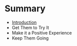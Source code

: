 # Summary

* [Introduction](README.md)
* Get Them to Try It
* Make it a Positive Experience
* Keep Them Going

